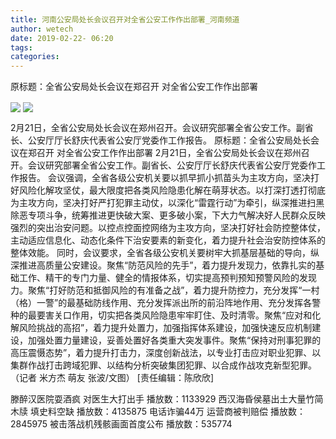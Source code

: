 ```yaml
---
title: 河南公安局处长会议召开对全省公安工作作出部署_河南频道
author: wetech
date: 2019-02-22- 06:20
tags: 
categories: 
---
```

原标题：全省公安局处长会议在郑召开 对全省公安工作作出部署
<!-- more -->
                
<img align="center" border="0" src="http://mengma.jinbw.com.cn/upload/20190221/20190221220656_687.jpg" />
                
<img align="center" border="0" src="http://p2.ifengimg.com/a/2016/0810/204c433878d5cf9size1_w16_h16.png" />
            
2月21日，全省公安局处长会议在郑州召开。会议研究部署全省公安工作。副省长、公安厅厅长舒庆代表省公安厅党委作工作报告。
原标题：全省公安局处长会议在郑召开 对全省公安工作作出部署
2月21日，全省公安局处长会议在郑州召开。会议研究部署全省公安工作。副省长、公安厅厅长舒庆代表省公安厅党委作工作报告。
会议强调，全省各级公安机关要以抓早抓小抓苗头为主攻方向，坚决打好风险化解攻坚仗，最大限度把各类风险隐患化解在萌芽状态。以打深打透打彻底为主攻方向，坚决打好严打犯罪主动仗，以深化“雷霆行动”为牵引，纵深推进扫黑除恶专项斗争，统筹推进更快破大案、更多破小案，下大力气解决好人民群众反映强烈的突出治安问题。以控点控面控网络为主攻方向，坚决打好社会防控整体仗，主动适应信息化、动态化条件下治安要素的新变化，着力提升社会治安防控体系的整体效能。
同时，会议要求，全省各级公安机关要树牢大抓基层基础的导向，纵深推进高质量公安建设。聚焦“防范风险的先手”，着力提升发现力，依靠扎实的基础工作、精干的专门力量、健全的情报体系，切实提高预判预知预警风险的发现力。聚焦“打好防范和抵御风险的有准备之战”，着力提升防控力，充分发挥“一村（格）一警”的最基础防线作用、充分发挥派出所的前沿阵地作用、充分发挥各警种的最要害关口作用，切实把各类风险隐患牢牢盯住、及时清零。聚焦“应对和化解风险挑战的高招”，着力提升处置力，加强指挥体系建设，加强快速反应机制建设，加强处置力量建设，妥善处置好各类重大突发事件。聚焦“保持对刑事犯罪的高压震慑态势”，着力提升打击力，深度创新战法，以专业打击应对职业犯罪、以集群作战打击跨域犯罪、以结构分析突破集团犯罪、以合成作战攻克新型犯罪。（记者 米方杰 萌友 张波/文图）
[责任编辑：陈欣欣]
            
滕醉汉医院耍酒疯 对医生大打出手
播放数：1133929
西汉海昏侯墓出土大量竹简木牍 填史料空缺
播放数：4135875
电话诈骗44万 运营商被判赔偿
播放数：2845975
被击落战机残骸画面首度公布
播放数：535774
